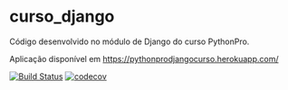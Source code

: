 # curso_django
Código desenvolvido no módulo de Django do curso PythonPro.

Aplicação disponível em https://pythonprodjangocurso.herokuapp.com/

[![Build Status](https://app.travis-ci.com/thiag0p/curso_django.svg?branch=main)](https://app.travis-ci.com/thiag0p/curso_django)
[![codecov](https://codecov.io/gh/thiag0p/curso_django/branch/main/graph/badge.svg?token=OE5PD2U11T)](https://codecov.io/gh/thiag0p/curso_django)

